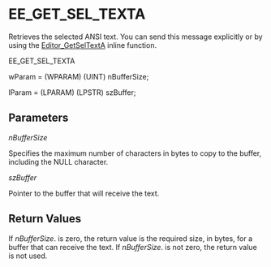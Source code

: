 # EE\_GET\_SEL\_TEXTA

Retrieves the selected ANSI text. You can send this message explicitly or by
using the [Editor\_GetSelTextA](../macro/editor_getseltexta) inline function.

EE\_GET\_SEL\_TEXTA

wParam = (WPARAM) (UINT) nBufferSize;

lParam = (LPARAM) (LPSTR) szBuffer;

## Parameters

_nBufferSize_

Specifies the maximum number of characters in bytes to copy to the buffer,
including the NULL character.

_szBuffer_

Pointer to the buffer that will receive the text.

## Return Values

If _nBufferSize_. is zero, the return value is the required size, in
bytes, for a buffer that can receive the text. If _nBufferSize_. is not
zero, the return value is not used.
